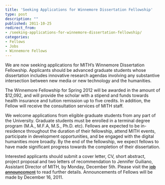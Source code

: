 ```yaml
---
title: 'Seeking Applications for Winnemore Dissertation Fellowship'
type: post
description: ""
published: 2011-10-25
redirect_from: 
- /seeking-applications-for-winnemore-dissertation-fellowship/
categories:
- Fellows
- Jobs
- Winnemore Fellows
---
```

We are now seeking applications for MITH’s Winnemore Dissertation Fellowship. Applicants should be advanced graduate students whose dissertation includes innovative research agendas involving any substantive intersection between new media or new technology and the humanities.

The Winnemore Fellowship for Spring 2012 will be awarded in the amount of \$12,092, and will provide the scholar with a stipend and funds towards health insurance and tuition remission up to five credits. In addition, the Fellow will receive the consultation services of MITH staff.

We welcome applications from eligible graduate students from any part of the University. Graduate students must be enrolled in a terminal degree program (M.A., M.F.A, M.S., Ph.D. etc). Fellows are expected to be in-residence throughout the duration of their fellowship, attend MITH events, participate in development opportunities, and be engaged with the digital humanities more broadly. By the end of the fellowship, we expect fellows to have made significant progress towards the completion of their dissertation.

Interested applicants should submit a cover letter, CV, short abstract, project proposal and two letters of recommendation to Jennifer Guiliano, Assistant Director of MITH, by Monday, December 5th. Please visit the [~~job announcement~~](http://mith.umd.edu/community/fellowships/winnemore-fellows/) to read further details. Announcements of Fellows will be made by December 16, 2011.

